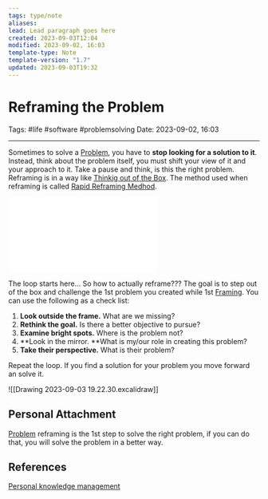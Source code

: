 ```yaml
---
tags: type/note
aliases: 
lead: Lead paragraph goes here
created: 2023-09-03T12:04
modified: 2023-09-02, 16:03
template-type: Note
template-version: "1.7"
updated: 2023-09-03T19:32
---
```


# Reframing the Problem

Tags: #life #software #problemsolving
Date: 2023-09-02, 16:03

---

Sometimes to solve a [Problem](Problem%20Solving%20), you have to **stop looking for a solution to it**. Instead, think about the problem itself, you must shift your view of it and your approach to it. Take a pause and think, is this the right problem. Reframing is in a way like [Thinkig out of the Box](Thinkig%20out%20of%20the%20Box). The method used when reframing is called [Rapid Reframing Medhod](Rapid%20Reframing%20Medhod).

![Drawing 2023-09-02 17.34.35.excalidraw](../Assets/Excalidraw/Drawing%202023-09-02%2017.34.35.excalidraw.md)

The loop starts here... So how to actually reframe??? The goal is to step out of the box and challenge the 1st problem you created while 1st [Framing](Framing.md). You can use the following as a check list:  

1. **Look outside the frame.** What are we missing?
2.  **Rethink the goal.** Is there a better objective to pursue?
3. **Examine bright spots.** Where is the problem not?
4. **Look in the mirror. **What is my/our role in creating this problem?
5. **Take their perspective.** What is their problem?

Repeat the loop. If you find a solution for your problem you move forward an solve it. 

![[Drawing 2023-09-03 19.22.30.excalidraw]]

## Personal Attachment

[Problem](Problem%20Solving%20) reframing is the 1st step to solve the right problem, if you can do that, you will solve the problem in a better way. 

## References

[Personal knowledge management](../SLIP-BOX/Personal%20knowledge%20management.md)
